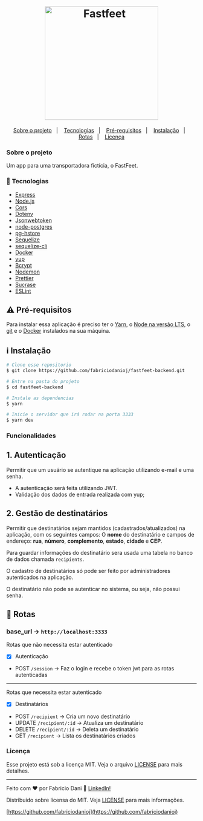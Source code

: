 <h1 align="center">
  <img alt="Fastfeet" title="Fastfeet" src="https://raw.githubusercontent.com/Rocketseat/bootcamp-gostack-desafio-02/master/.github/logo.png" width="300px" />
</h1>

<p align="center">
  <a href="#sobre-o-projeto">Sobre o projeto</a>&nbsp;&nbsp;&nbsp;|&nbsp;&nbsp;&nbsp;
  <a href="#rocket-Tecnologias">Tecnologias</a>&nbsp;&nbsp;&nbsp;|&nbsp;&nbsp;&nbsp;
  <a href="#warning-Pré-requisitos">Pré-requisitos</a>&nbsp;&nbsp;&nbsp;|&nbsp;&nbsp;&nbsp;
  <a href="#information_source-instalação">Instalação</a>&nbsp;&nbsp;&nbsp;|&nbsp;&nbsp;&nbsp;
  <a href="#memo-rotas">Rotas</a>&nbsp;&nbsp;&nbsp;|&nbsp;&nbsp;&nbsp;
  <a href="#licença">Licença</a>
</p>

### Sobre o projeto

Um app para uma transportadora fictícia, o FastFeet.

### :rocket: **Tecnologias**

-  [Express](https://expressjs.com/)
-  [Node.js](https://nodejs.org)
-  [Cors](https://github.com/expressjs/cors)
-  [Dotenv](https://github.com/motdotla/dotenv/)
-  [Jsonwebtoken](https://github.com/auth0/node-jsonwebtoken)
-  [node-postgres](https://www.npmjs.com/package/pg)
-  [pg-hstore](https://www.npmjs.com/package/pg-hstore)
-  [Sequelize](https://www.npmjs.com/package/sequelize)
-  [sequelize-cli](https://www.npmjs.com/package/sequelize-cli)
-  [Docker](https://www.docker.com/)
-  [yup](https://www.npmjs.com/package/yup)
-  [Bcrypt](https://github.com/kelektiv/node.bcrypt.js)
-  [Nodemon](https://nodemon.io/)
-  [Prettier](https://prettier.io/)
-  [Sucrase](https://github.com/alangpierce/sucrase)
-  [ESLint](https://www.npmjs.com/package/eslint)


## :warning: Pré-requisitos
Para instalar essa aplicação é preciso ter o [Yarn](https://yarnpkg.com), o [Node na versão LTS](https://nodejs.org/en/), o [git](https://git-scm.com) e o [Docker](https://www.docker.com) instalados na sua máquina.


## :information_source: Instalação
```bash
# Clone esse repositorio
$ git clone https://github.com/fabriciodanioj/fastfeet-backend.git

# Entre na pasta do projeto
$ cd fastfeet-backend

# Instale as dependencias
$ yarn

# Inicie o servidor que irá rodar na porta 3333
$ yarn dev
```

### **Funcionalidades**

## **1. Autenticação**

Permitir que um usuário se autentique na aplicação utilizando e-mail e uma senha.

- A autenticação será feita utilizando JWT.
- Validação dos dados de entrada realizada com yup;

## 2. Gestão de destinatários

Permitir que destinatários sejam mantidos (cadastrados/atualizados) na aplicação, com os seguintes campos: O **nome** do destinatário e campos de endereço: **rua**, **número**, **complemento**, **estado**, **cidade** e **CEP**.

Para guardar informações do destinatário sera usada uma tabela no banco de dados chamada `recipients`.

O cadastro de destinatários só pode ser feito por administradores autenticados na aplicação.

O destinatário não pode se autenticar no sistema, ou seja, não possui senha.

## :memo: Rotas

### base_url -> `http://localhost:3333`

Rotas que não necessita estar autenticado

- [x] Autenticação
- POST `/session` -> Faz o login e recebe o token jwt para as rotas autenticadas

---

Rotas que necessita estar autenticado

- [x] Destinatários
- POST `/recipient` -> Cria um novo destinatário
- UPDATE `/recipient/:id` -> Atualiza um destinatário
- DELETE `/recipient/:id` -> Deleta um destinatário
- GET `/recipient` -> Lista os destinatários criados

### Licença

Esse projeto está sob a licença MIT. Veja o arquivo [LICENSE](LICENSE.md) para mais detalhes.

---

Feito com ♥ por Fabricio Dani :wave: [LinkedIn!](https://www.linkedin.com/in/fabricio-dani-373469176/)

Distribuido sobre licensa do MIT. Veja [LICENSE](https://github.com/fabriciodanioj/dafne-backend/blob/master/LICENSE) para mais informações.

[https://github.com/fabriciodanioj](https://github.com/fabriciodanioj)
